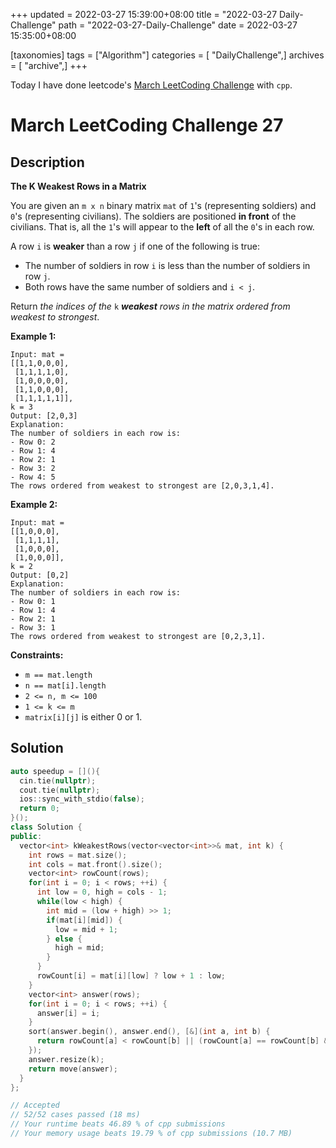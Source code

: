 +++
updated = 2022-03-27 15:39:00+08:00
title = "2022-03-27 Daily-Challenge"
path = "2022-03-27-Daily-Challenge"
date = 2022-03-27 15:35:00+08:00

[taxonomies]
tags = ["Algorithm"]
categories = [ "DailyChallenge",]
archives = [ "archive",]
+++

Today I have done leetcode's [March LeetCoding Challenge](https://leetcode.com/problems/the-k-weakest-rows-in-a-matrix/) with `cpp`.

<!-- more -->

# March LeetCoding Challenge 27

## Description

**The K Weakest Rows in a Matrix**

You are given an `m x n` binary matrix `mat` of `1`'s (representing soldiers) and `0`'s (representing civilians). The soldiers are positioned **in front** of the civilians. That is, all the `1`'s will appear to the **left** of all the `0`'s in each row.

A row `i` is **weaker** than a row `j` if one of the following is true:

- The number of soldiers in row `i` is less than the number of soldiers in row `j`.
- Both rows have the same number of soldiers and `i < j`.

Return *the indices of the* `k` ***weakest** rows in the matrix ordered from weakest to strongest*.

 

**Example 1:**

```
Input: mat = 
[[1,1,0,0,0],
 [1,1,1,1,0],
 [1,0,0,0,0],
 [1,1,0,0,0],
 [1,1,1,1,1]], 
k = 3
Output: [2,0,3]
Explanation: 
The number of soldiers in each row is: 
- Row 0: 2 
- Row 1: 4 
- Row 2: 1 
- Row 3: 2 
- Row 4: 5 
The rows ordered from weakest to strongest are [2,0,3,1,4].
```

**Example 2:**

```
Input: mat = 
[[1,0,0,0],
 [1,1,1,1],
 [1,0,0,0],
 [1,0,0,0]], 
k = 2
Output: [0,2]
Explanation: 
The number of soldiers in each row is: 
- Row 0: 1 
- Row 1: 4 
- Row 2: 1 
- Row 3: 1 
The rows ordered from weakest to strongest are [0,2,3,1].
```

 

**Constraints:**

- `m == mat.length`
- `n == mat[i].length`
- `2 <= n, m <= 100`
- `1 <= k <= m`
- `matrix[i][j]` is either 0 or 1.

## Solution

``` cpp
auto speedup = [](){
  cin.tie(nullptr);
  cout.tie(nullptr);
  ios::sync_with_stdio(false);
  return 0;
}();
class Solution {
public:
  vector<int> kWeakestRows(vector<vector<int>>& mat, int k) {
    int rows = mat.size();
    int cols = mat.front().size();
    vector<int> rowCount(rows);
    for(int i = 0; i < rows; ++i) {
      int low = 0, high = cols - 1;
      while(low < high) {
        int mid = (low + high) >> 1;
        if(mat[i][mid]) {
          low = mid + 1;
        } else {
          high = mid;
        }
      }
      rowCount[i] = mat[i][low] ? low + 1 : low;
    }
    vector<int> answer(rows);
    for(int i = 0; i < rows; ++i) {
      answer[i] = i;
    }
    sort(answer.begin(), answer.end(), [&](int a, int b) {
      return rowCount[a] < rowCount[b] || (rowCount[a] == rowCount[b] && a < b);
    });
    answer.resize(k);
    return move(answer);
  }
};

// Accepted
// 52/52 cases passed (18 ms)
// Your runtime beats 46.89 % of cpp submissions
// Your memory usage beats 19.79 % of cpp submissions (10.7 MB)
```
